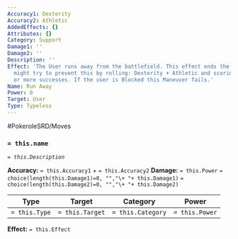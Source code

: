 ```yaml
---
Accuracy1: Dexterity
Accuracy2: Athletic
AddedEffects: {}
Attributes: {}
Category: Support
Damage1: ''
Damage2: ''
Description: ''
Effect: 'The User runs away from the battlefield. This effect ends the battle. Foes
  might try to prevent this by rolling: Dexterity + Athletic and scoring the same
  or more successes. If the user is Blocked this Maneuver fails.'
Name: Run Away
Power: 0
Target: User
Type: Typeless
---
```


#PokeroleSRD/Moves

### `= this.name`
*`= this.Description`*

**Accuracy:** `= this.Accuracy1` + `= this.Accuracy2`
**Damage:** `= this.Power` `= choice(length(this.Damage1)=0, "","\+ "+ this.Damage1)` `= choice(length(this.Damage2)=0, "","\+ "+ this.Damage2)`

| Type          | Target          | Category          | Power          |
| ------------- | --------------- | ----------------  | -------------- |
| `= this.Type` | `= this.Target` | `= this.Category` | `= this.Power` | 

**Effect:** `= this.Effect`